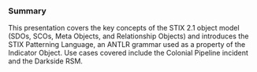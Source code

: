 ### Summary
This presentation covers the key concepts of the STIX 2.1 object model (SDOs, SCOs, Meta Objects, and Relationship Objects) and introduces the STIX Patterning Language, an ANTLR grammar used as a property of the Indicator Object. Use cases covered include the Colonial Pipeline incident and the Darkside RSM. 
